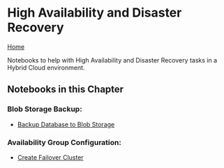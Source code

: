 # High Availability and Disaster Recovery

[Home](../readme.md)

Notebooks to help with High Availability and Disaster Recovery tasks in a Hybrid Cloud environment.

## Notebooks in this Chapter

### Blob Storage Backup:
- [Backup Database to Blob Storage](backup-to-blob.ipynb)

### Availability Group Configuration:
- [Create Failover Cluster](configure-failover.ipynb)

